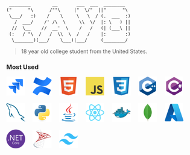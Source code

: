
```
 ________        __       ___  ___  ________   
("      "\      /""\     |"  \/"  ||"      "\  
 \___/   :)    /    \     \   \  / (.  ___  :) 
   /  ___/    /' /\  \     \\  \/  |: \   ) ||  
  //  \__    //  __'  \    /   /   (| (___\ ||  
 (:   / "\  /   /  \\  \  /   /    |:       :) 
  \_______)(___/    \___)|___/     (________/   
```

> 18 year old college student from the United States.


### Most Used
<div style="margin-bottom: 20px;gap:20px; display: flex ;flex-wrap: wrap;">
<img src="devicons/jira-original.svg" style="width:50px;"/>
<img src="devicons/confluence-original.svg" style="width:50px;"/>
<img src="devicons/html5-original.svg" style="width:50px;"/>
<img src="devicons/javascript-original.svg" style="width:50px;"/>
<img src="devicons/css3-original.svg" style="width:50px;"/>
<img src="devicons/cplusplus-original.svg" style="width:50px;"/>
<img src="devicons/csharp-original.svg" style="width:50px;"/>
<img src="devicons/mysql-original.svg" style="width:50px;"/>
<img src="devicons/python-original.svg" style="width:50px;"/>
<img src="devicons/java-original.svg" style="width:50px;"/>
<img src="devicons/react-original.svg" style="width:50px;"/>
<img src="devicons/docker-original.svg" style="width:50px;"/>
<img src="devicons/mongodb-original.svg" style="width:50px;"/>
<img src="devicons/azure-original.svg" style="width:50px;"/>
<img src="devicons/dotnetcore-original.svg" style="width:50px;"/>
<img src="devicons/microsoftsqlserver-original.svg" style="width:50px;"/>
<img src="devicons/tailwindcss-original.svg" style="width:50px;"/>
</div>

